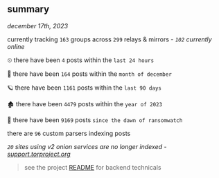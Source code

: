 
## summary
_december 17th, 2023_

currently tracking `163` groups across `299` relays & mirrors - _`102` currently online_

⏲ there have been `4` posts within the `last 24 hours`

🦈 there have been `164` posts within the `month of december`

🪐 there have been `1161` posts within the `last 90 days`

🏚 there have been `4479` posts within the `year of 2023`

🦕 there have been `9169` posts `since the dawn of ransomwatch`

there are `96` custom parsers indexing posts

_`20` sites using v2 onion services are no longer indexed - [support.torproject.org](https://support.torproject.org/onionservices/v2-deprecation/)_

> see the project [README](https://github.com/joshhighet/ransomwatch#ransomwatch--) for backend technicals
